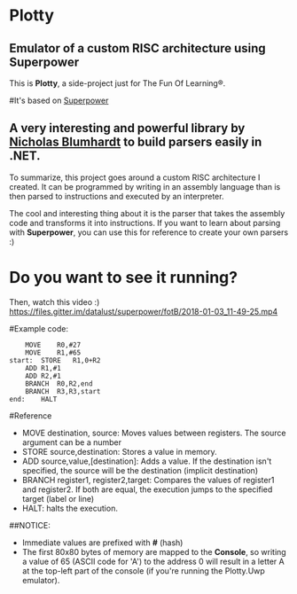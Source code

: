 # Plotty
## Emulator of a custom RISC architecture using Superpower

This is **Plotty**, a side-project just for The Fun Of Learning®. 

#It's based on [Superpower](https://github.com/nblumhardt/superpower)
## A very interesting and powerful library by [Nicholas Blumhardt](https://github.com/nblumhardt) to build parsers easily in .NET.

To summarize, this project goes around a custom RISC architecture I created. It can be programmed by writing in an assembly language than is then parsed to instructions and executed by an interpreter. 

The cool and interesting thing about it is the parser that takes the assembly code and transforms it into instructions. If you want to learn about parsing with **Superpower**, you can use this for reference to create your own parsers :)

# Do you want to see it running? 
Then, watch this video :) https://files.gitter.im/datalust/superpower/fotB/2018-01-03_11-49-25.mp4

#Example code:
```
	MOVE	R0,#27
	MOVE	R1,#65
start:	STORE	R1,0+R2
	ADD	R1,#1
	ADD	R2,#1
	BRANCH	R0,R2,end
	BRANCH	R3,R3,start
end:	HALT
```

#Reference
- MOVE destination, source: Moves values between registers. The source argument can be a number
- STORE source,destination: Stores a value in memory. 
- ADD source,value,[destination]: Adds a value. If the destination isn't specified, the source will be the destination (implicit destination)
- BRANCH register1, register2,target: Compares the values of register1 and register2. If both are equal, the execution jumps to the specified target (label or line)
- HALT: halts the execution.

##NOTICE: 
- Immediate values are prefixed with **#** (hash)
- The first 80x80 bytes of memory are mapped to the **Console**, so writing a value of 65 (ASCII code for 'A') to the address 0 will result in a letter A at the top-left part of the console (if you're running the Plotty.Uwp emulator).
